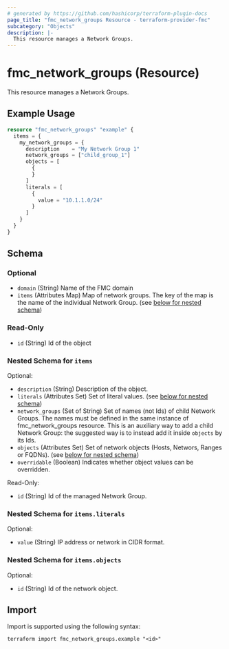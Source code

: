 ```yaml
---
# generated by https://github.com/hashicorp/terraform-plugin-docs
page_title: "fmc_network_groups Resource - terraform-provider-fmc"
subcategory: "Objects"
description: |-
  This resource manages a Network Groups.
---
```


# fmc_network_groups (Resource)

This resource manages a Network Groups.

## Example Usage

```terraform
resource "fmc_network_groups" "example" {
  items = {
    my_network_groups = {
      description    = "My Network Group 1"
      network_groups = ["child_group_1"]
      objects = [
        {
        }
      ]
      literals = [
        {
          value = "10.1.1.0/24"
        }
      ]
    }
  }
}
```

<!-- schema generated by tfplugindocs -->
## Schema

### Optional

- `domain` (String) Name of the FMC domain
- `items` (Attributes Map) Map of network groups. The key of the map is the name of the individual Network Group. (see [below for nested schema](#nestedatt--items))

### Read-Only

- `id` (String) Id of the object

<a id="nestedatt--items"></a>
### Nested Schema for `items`

Optional:

- `description` (String) Description of the object.
- `literals` (Attributes Set) Set of literal values. (see [below for nested schema](#nestedatt--items--literals))
- `network_groups` (Set of String) Set of names (not Ids) of child Network Groups. The names must be defined in the same instance of fmc_network_groups resource. This is an auxiliary way to add a child Network Group: the suggested way is to instead add it inside `objects` by its Ids.
- `objects` (Attributes Set) Set of network objects (Hosts, Networs, Ranges or FQDNs). (see [below for nested schema](#nestedatt--items--objects))
- `overridable` (Boolean) Indicates whether object values can be overridden.

Read-Only:

- `id` (String) Id of the managed Network Group.

<a id="nestedatt--items--literals"></a>
### Nested Schema for `items.literals`

Optional:

- `value` (String) IP address or network in CIDR format.


<a id="nestedatt--items--objects"></a>
### Nested Schema for `items.objects`

Optional:

- `id` (String) Id of the network object.

## Import

Import is supported using the following syntax:

```shell
terraform import fmc_network_groups.example "<id>"
```
